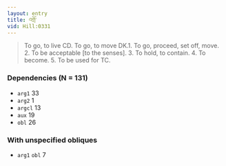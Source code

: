 ```yaml
---
layout: entry
title: འགྲོ་
vid: Hill:0331
---
```

> To go, to live CD. To go, to move DK.1. To go, proceed, set off, move. 2. To be acceptable [to the senses]. 3. To hold, to contain. 4. To become. 5. To be used for TC.
### Dependencies (N = 131)
* `arg1` 33
* `arg2` 1
* `argcl` 13
* `aux` 19
* `obl` 26


### With unspecified obliques
* `arg1` `obl` 7
